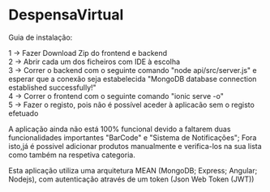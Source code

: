 # DespensaVirtual
Guia de instalação:

1 -> Fazer Download Zip do frontend e backend<br />
2 -> Abrir cada um dos ficheiros com IDE à escolha<br />
3 -> Correr o backend com o seguinte comando "node api/src/server.js" e esperar que a conexão seja estabelecida "MongoDB database connection established successfully!"<br />
4 -> Correr o frontend com o seguinte comando "ionic serve -o"<br />
5 -> Fazer o registo, pois não é possível aceder à aplicacão sem o registo efetuado<br />


A aplicação ainda não está 100% funcional devido a faltarem duas funcionalidades importantes "BarCode" e "Sistema de Notificações"; Fora isto,já é possivel adicionar produtos manualmente e verifica-los na sua lista como também na respetiva categoria.<br />

Esta aplicação utiliza uma arquitetura MEAN (MongoDB; Express; Angular; Nodejs), com autenticação através de um token (Json Web Token (JWT))

